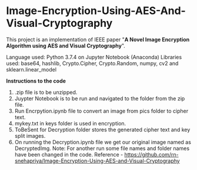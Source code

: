 # Image-Encryption-Using-AES-And-Visual-Cryptography

This project is an implementation of IEEE paper "**A Novel Image Encryption Algorithm using AES and Visual Cryptography**". 

Language used: Python 3.7.4 on Jupyter Notebook (Anaconda)
Libraries used: base64, hashlib, Crypto.Cipher, Crypto.Random, numpy, cv2 and sklearn.linear_model

**Instructions to the code**
1. .zip file is to be unzipped.
2. Juypter Notebook is to be run and navigated to the folder from the zip file.
3. Run Encrpytion.ipynb file to convert an image from pics folder to cipher text.
4. mykey.txt in keys folder is used in encryption.
5. ToBeSent for Decryption folder stores the generated cipher text and key split images.
6. On running the Decryption.ipynb file we get our original image named as DecryptedImg.
Note: For another run some file names and folder names have been changed in the code.
Reference - https://github.com/rn-snehapriya/Image-Encryption-Using-AES-and-Visual-Cryptography
